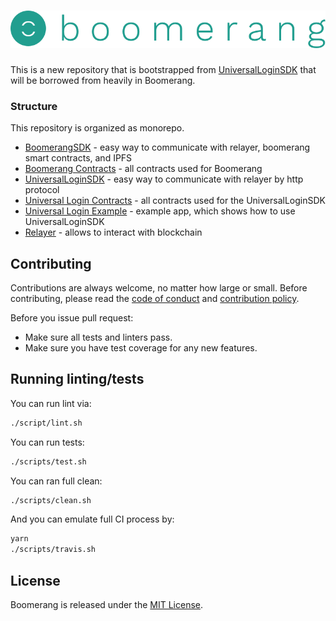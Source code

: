 # ![alt text](https://github.com/BoomerangProject/boomerang-wiki/blob/master/images/logo.png "Boomerang Logo")
This is a new repository that is bootstrapped from [UniversalLoginSDK](https://github.com/EthWorks/UniversalLoginSDK) that will be borrowed from heavily in Boomerang.

### Structure
This repository is organized as monorepo. 

- [BoomerangSDK](https://github.com/BoomerangProject/boomerang/tree/master/boomerang-sdk) - easy way to communicate with relayer, boomerang smart contracts, and IPFS
- [Boomerang Contracts](https://github.com/BoomerangProject/boomerang/tree/master/boomerang-contracts) - all contracts used for Boomerang
- [UniversalLoginSDK](https://github.com/EthWorks/UniversalLoginSDK/blob/master/universal-login-sdk/README.md) - easy way to communicate with relayer by http protocol
- [Universal Login Contracts](https://github.com/EthWorks/UniversalLoginSDK/tree/master/universal-login-contracts) - all contracts used for the UniversalLoginSDK
- [Universal Login Example](https://github.com/EthWorks/UniversalLoginSDK/blob/master/universal-login-example/README.md) - example app, which shows how to use UniversalLoginSDK
- [Relayer](https://github.com/EthWorks/UniversalLoginSDK/blob/master/universal-login-relayer/README.md) - allows to interact with blockchain

## Contributing

Contributions are always welcome, no matter how large or small. Before contributing, please read the [code of conduct](https://github.com/BoomerangProject/boomerang/tree/master/CODE_OF_CONDUCT.md) and [contribution policy](https://github.com/BoomerangProject/boomerang/tree/master/CONTRIBUTION.md).

Before you issue pull request:
* Make sure all tests and linters pass.
* Make sure you have test coverage for any new features.


## Running linting/tests

You can run lint via:

```sh
./script/lint.sh
```

You can run tests:

```sh
./scripts/test.sh
```

You can ran full clean:
```sh
./scripts/clean.sh
```

And you can emulate full CI process by:
```sh
yarn
./scripts/travis.sh
```

## License

Boomerang is released under the [MIT License](https://opensource.org/licenses/MIT).
